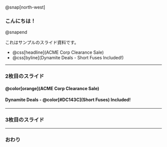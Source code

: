 @snap[north-west]
### こんにちは！
@snapend

これはサンプルのスライド資料です。  
  
  

- @css[headline](ACME Corp Clearance Sale)
- @css[byline](Dynamite Deals - Short Fuses Included!)


---


### 2枚目のスライド

#### @color[orange](ACME Corp Clearance Sale)

#### Dynamite Deals - @color[#DC143C](Short Fuses) Included!

---


### 3枚目のスライド


---


### おわり
